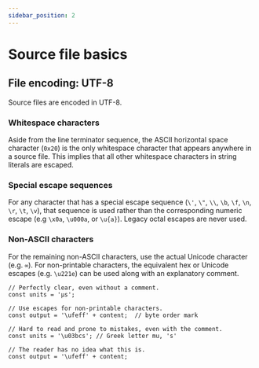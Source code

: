 ```yaml
---
sidebar_position: 2
---
```


# Source file basics

## File encoding: UTF-8

Source files are encoded in UTF-8.

### Whitespace characters

Aside from the line terminator sequence, the ASCII horizontal space character (`0x20`) is the only whitespace character that appears anywhere in a source file. This implies that all other whitespace characters in string literals are escaped.

### Special escape sequences

For any character that has a special escape sequence (`\'`, `\"`, `\\`, `\b`, `\f`, `\n`, `\r`, `\t`, `\v`), that sequence is used rather than the corresponding numeric escape (e.g `\x0a`, `\u000a`, or `\u{a}`). Legacy octal escapes are never used.

### Non-ASCII characters

For the remaining non-ASCII characters, use the actual Unicode character (e.g. `∞`). For non-printable characters, the equivalent hex or Unicode escapes (e.g. `\u221e`) can be used along with an explanatory comment.

```
// Perfectly clear, even without a comment.
const units = 'μs';

// Use escapes for non-printable characters.
const output = '\ufeff' + content;  // byte order mark
```

```
// Hard to read and prone to mistakes, even with the comment.
const units = '\u03bcs'; // Greek letter mu, 's'

// The reader has no idea what this is.
const output = '\ufeff' + content;
```
